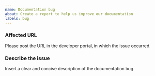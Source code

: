 ```yaml
---
name: Documentation bug
about: Create a report to help us improve our documentation
labels: bug
---
```


### Affected URL

Please post the URL in the developer portal, in which the issue occurred.

### Describe the issue

Insert a clear and concise description of the documentation bug.
